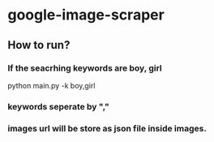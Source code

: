 # google-image-scraper
## How to run? 
### If the seacrhing keywords are boy, girl
python main.py -k boy,girl  
### keywords seperate by ","
### images url will be store as json file inside images.
